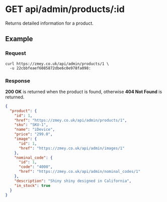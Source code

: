 # GET api/admin/products/:id

Returns detailed information for a product.

## Example

### Request

```
curl https://zmey.co.uk/api/admin/products/1 \
  -u 22cbbfeaef6085872dbe6c0e978fa098:
```

### Response

**200 OK** is returned when the product is found, otherwise **404 Not Found** is
returned.

```json
{
  "product": {
    "id": 1,
    "href": "https://zmey.co.uk/api/admin/products/1",
    "sku": "SKU-1",
    "name": "iDevice",
    "price": "299.0",
    "image": {
      "id": 1,
      "href": "https://zmey.co.uk/api/admin/images/1"
    },
    "nominal_code": {
      "id": 1,
      "code": "4000",
      "href": "https://zmey.co.uk/api/admin/nominal_codes/1"
    },
    "description": "Shiny shiny designed in California",
    "in_stock": true
  }
}
```
